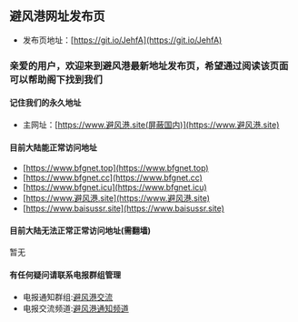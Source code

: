 ## 避风港网址发布页
* 发布页地址：[https://git.io/JehfA](https://git.io/JehfA)

### 亲爱的用户，欢迎来到避风港最新地址发布页，希望通过阅读该页面可以帮助阁下找到我们

#### 记住我们的永久地址
* 主网址：[https://www.避风港.site(屏蔽国内)](https://www.避风港.site)

#### 目前大陆能正常访问地址

* [https://www.bfgnet.top](https://www.bfgnet.top)
* [https://www.bfgnet.cc](https://www.bfgnet.cc)
* [https://www.bfgnet.icu](https://www.bfgnet.icu)
* [https://www.避风港.site](https://www.避风港.site)
* [https://www.baisussr.site](https://www.baisussr.site)

#### 目前大陆无法正常正常访问地址(需翻墙)

暂无

#### 有任何疑问请联系电报群组管理
* 电报通知群组:[避风港交流](https://t.me/joinchat/HeoQ4lkuiwW5Xaqm0Szicw)
* 电报交流频道:[避风港通知频道](https://t.me/joinchat/AAAAAFZKSG9uDWUjTNp5WA)

